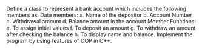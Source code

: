 Define a class to represent a bank account which includes the following members as:
Data members:
a. Name of the depositor
b. Account Number
c. Withdrawal amount
d. Balance amount in the account Member Functions:
e. To assign initial values
f. To deposit an amount
g. To withdraw an amount after checking the balance
h. To display name and balance.
Implement the program by using features of OOP in C++.
